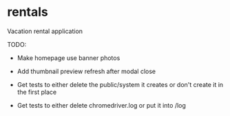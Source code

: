 rentals
=======

Vacation rental application


TODO:

* Make homepage use banner photos
* Add thumbnail preview refresh after modal close

* Get tests to either delete the public/system it creates or don't create it in the first place
* Get tests to either delete chromedriver.log or put it into /log
